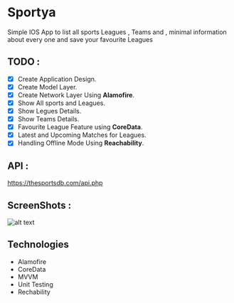 # Sportya
Simple IOS App to list all sports Leagues , Teams and , minimal information about every one and save your favourite Leagues

## TODO :
- [X] Create Application Design.
- [X] Create Model Layer.
- [X] Create Network Layer Using **Alamofire**.
- [X] Show All sports and Leagues.
- [X] Show Legues Details.
- [X] Show Teams Details.
- [X] Favourite League Feature using **CoreData**.
- [X] Latest and Upcoming Matches for Leagues.
- [X] Handling Offline Mode Using **Reachability**.

## API : 
https://thesportsdb.com/api.php

## ScreenShots :
![alt text](https://github.com/mahmoudmorsy201/Sportya/blob/main/Sportya/Screenshots/SportyaScreenShots.png)


## Technologies
* Alamofire
* CoreData
* MVVM
* Unit Testing
* Rechability
